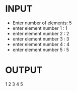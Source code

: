 # INPUT
- Enter number of elements: 5
- enter element number 1 : 1
- enter element number 2 : 2
- enter element number 3 : 3
- enter element number 4 : 4
- enter element number 5 : 5

# OUTPUT
1 2 3 4 5